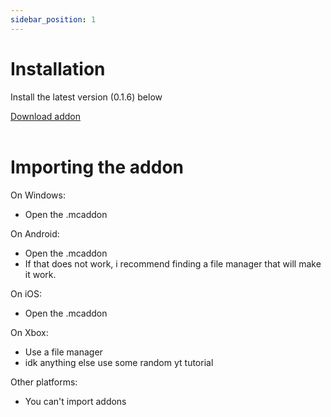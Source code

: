 ```yaml
---
sidebar_position: 1
---
```


# Installation

Install the latest version (0.1.6) below

<div className="card__footer">
    <a href="../../files/Simple0.1.6.mcaddon" className="button button--primary button--block">
  Download addon
</a>
    </div>
    ‎

# Importing the addon

On Windows:
- Open the .mcaddon

On Android:
- Open the .mcaddon
- If that does not work, i recommend finding a file manager that will make it work.

On iOS:
- Open the .mcaddon

On Xbox:
- Use a file manager
- idk anything else use some random yt tutorial

Other platforms:
- You can't import addons